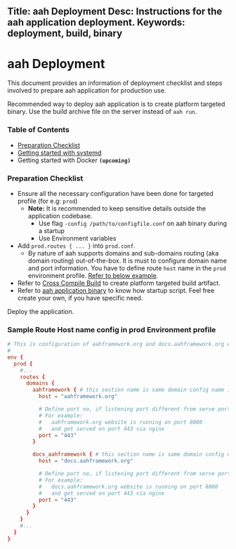 Title: aah Deployment
Desc: Instructions for the aah application deployment.
Keywords: deployment, build, binary
---
# aah Deployment

This document provides an information of deployment checklist and steps involved to prepare aah application for production use.

Recommended way to deploy aah application is to create platform targeted binary. Use the build archive file on the server instead of `aah run`.

### Table of Contents

  * [Preparation Checklist](#preparation-checklist)
  * [Getting started with systemd](getting-started-with-systemd.html)
  * Getting started with Docker **`(upcoming)`**

### Preparation Checklist

  * Ensure all the necessary configuration have been done for targeted profile (for e.g: `prod`)
      - **Note:** It is recommended to keep sensitive details outside the application codebase.
          * Use flag `-config /path/to/configfile.conf` on aah binary during a startup
          * Use Environment variables
  * Add `prod.routes { ... }` into `prod.conf`.
      - By nature of aah supports domains and sub-domains routing (aka domain routing) out-of-the-box. It is must to configure domain name and port information. You have to define route `host` name in the `prod` environment profile. [Refer to below example](#sample-route-host-name-config-in-prod-environment-profile).
  * Refer to [Cross Compile Build](aah-cli-tool.html#cross-compile-build) to create platform targeted build artifact.
  * Refer to [aah application binary](aah-application-binary.html) to know how startup script. Feel free create your own, if you have specific need.

Deploy the application.

### Sample Route Host name config in prod Environment profile

```conf
# This is configuration of aahframework.org and docs.aahframework.org websites.
#
env {
  prod {
    #...
    routes {
      domains {
        aahframework { # this section name is same domain config name in the routes.conf
          host = "aahframework.org"

          # Define port no, if listening port different from serve port
          # For example:
          #   aahframework.org website is running on port 8080
          #   and get served on port 443 via nginx
          port = "443"  
        }

        docs_aahframework { # this section name is same domain config name in the routes.conf
          host = "docs.aahframework.org"

          # Define port no, if listening port different from serve port
          # For example:
          #   docs.aahframework.org website is running on port 8080
          #   and get served on port 443 via nginx
          port = "443"
        }
      }
    }
    #...
  }
}
```

